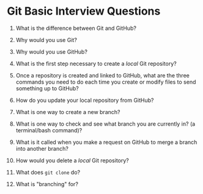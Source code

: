 # Git Basic Interview Questions

1. What is the difference between Git and GitHub?

2. Why would you use Git?

3. Why would you use GitHub?

4. What is the first step necessary to create a *local* Git repository?

5. Once a repository is created and linked to GitHub, what are the three commands you need to do each time you create or modify files to send something up to GitHub?

6. How do you update your local repository from GitHub?

7. What is one way to create a new branch?

8. What is one way to check and see what branch you are currently in? (a terminal/bash command)?

9. What is it called when you make a request on GitHub to merge a branch into another branch?

10. How would you delete a *local* Git repository?

11. What does `git clone` do?

12. What is "branching" for?
